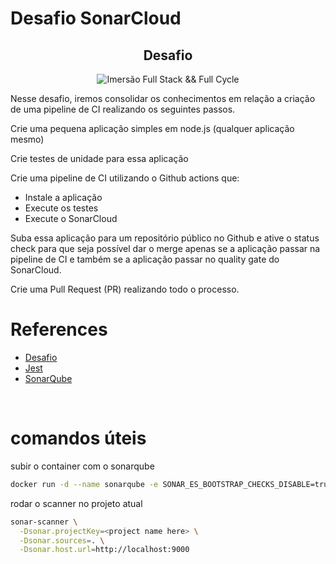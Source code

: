 # Desafio SonarCloud
<div align="center">
<label><h2>Desafio</h2></label>

![Imersão Full Stack && Full Cycle](https://fullcycle.com.br/wp-content/themes/fullcycle/assets/images/fullcycle-logo.svg)
</div>

<p>Nesse desafio, iremos consolidar os conhecimentos em relação a criação de uma pipeline de CI realizando os seguintes passos.
<p>Crie uma pequena aplicação simples em node.js (qualquer aplicação mesmo)
<p>Crie testes de unidade para essa aplicação
<p>Crie uma pipeline de CI utilizando o Github actions que:
<ul>
    <li>Instale a aplicação</li>
    <li>Execute os testes</li>
    <li>Execute o SonarCloud</li>
</ul>
<p>Suba essa aplicação para um repositório público no Github e ative o status check para que seja possível dar o merge apenas se a aplicação passar na pipeline de CI e também se a aplicação passar no quality gate do SonarCloud.
<p>Crie uma Pull Request (PR) realizando todo o processo.

<br>

# References

- [Desafio](https://plataforma.fullcycle.com.br/courses/173/168/115/conteudos?projeto=53&fase=251)
- [Jest](https://jestjs.io/)
- [SonarQube](https://docs.sonarqube.org/latest/setup/get-started-2-minutes/)

<br>

# comandos úteis

subir o container com o sonarqube
```bash
docker run -d --name sonarqube -e SONAR_ES_BOOTSTRAP_CHECKS_DISABLE=true -p 9000:9000 sonarqube:latest
```

rodar o scanner no projeto atual
```bash
sonar-scanner \
  -Dsonar.projectKey=<project name here> \
  -Dsonar.sources=. \
  -Dsonar.host.url=http://localhost:9000
```
